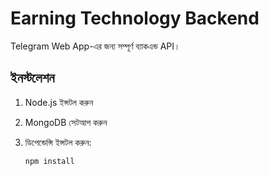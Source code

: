 # Earning Technology Backend

Telegram Web App-এর জন্য সম্পূর্ণ ব্যাকএন্ড API।

## ইনস্টলেশন

1. Node.js ইন্সটল করুন
2. MongoDB সেটআপ করুন
3. ডিপেন্ডেন্সি ইন্সটল করুন:

   ```bash
   npm install
